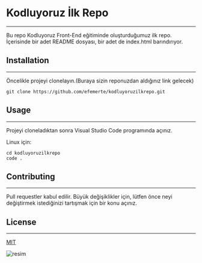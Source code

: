 # Kodluyoruz İlk Repo
----
Bu repo Kodluyoruz Front-End eğitiminde oluşturduğumuz ilk repo. İçerisinde bir adet README dosyası, bir adet de index.html barındırıyor.

## Installation
---
Öncelikle projeyi clonelayın.(Buraya sizin reponuzdan aldığınız link gelecek)
```
git clone https://github.com/efemerte/kodluyoruzilkrepo.git 
```

## Usage
---
Projeyi cloneladıktan sonra Visual Studio Code programında açınız.

Linux için:

```
cd kodluyoruzilkrepo
code .
```

## Contributing
---
Pull requestler kabul edilir. Büyük değişiklikler için, lütfen önce neyi değiştirmek istediğinizi tartışmak için bir konu açınız.

## License
---
[MIT](https://choosealicense.com/licenses/mit/)

![resim](https://picsum.photos/600/200)